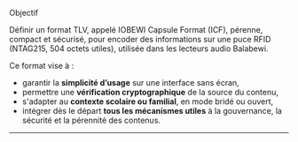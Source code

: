 Objectif

Définir un format TLV, appelé IOBEWI Capsule Format (ICF), pérenne, compact et sécurisé, pour encoder des informations sur une puce RFID (NTAG215, 504 octets utiles), utilisée dans les lecteurs audio Balabewi.

Ce format vise à :

* garantir la **simplicité d’usage** sur une interface sans écran,
* permettre une **vérification cryptographique** de la source du contenu,
* s'adapter au **contexte scolaire ou familial**, en mode bridé ou ouvert,
* intégrer dès le départ **tous les mécanismes utiles** à la gouvernance, la sécurité et la pérennité des contenus.

---